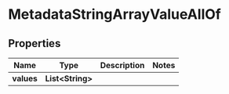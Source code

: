 

# MetadataStringArrayValueAllOf


## Properties

| Name | Type | Description | Notes |
|------------ | ------------- | ------------- | -------------|
|**values** | **List&lt;String&gt;** |  |  |



